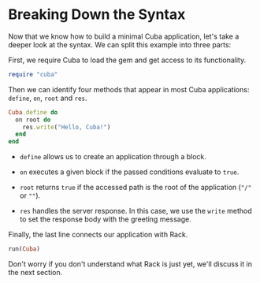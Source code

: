 Breaking Down the Syntax
========================

Now that we know how to build a minimal Cuba application, let's take a deeper
look at the syntax. We can split this example into three parts:

First, we require Cuba to load the gem and get access to
its functionality.

```ruby
require "cuba"
```

Then we can identify four methods that appear in most Cuba
applications: `define`, `on`, `root` and `res`.

```ruby
Cuba.define do
  on root do
    res.write("Hello, Cuba!")
  end
end
```

* `define` allows us to create an application through a block.

* `on` executes a given block if the passed conditions evaluate to `true`.

* `root` returns `true` if the accessed path is the root of the
  application (`"/"` or `""`).

* `res` handles the server response. In this case, we use the `write`
  method to set the response body with the greeting message.

Finally, the last line connects our application with Rack.

```ruby
run(Cuba)
```

Don't worry if you don't understand what Rack is just yet, we'll discuss
it in the next section.
